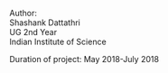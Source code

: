Author:  
Shashank Dattathri  
UG 2nd Year  
Indian Institute of Science

Duration of project: May 2018-July 2018
